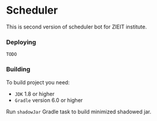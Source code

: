 # Scheduler

This is second version of scheduler bot for ZIEIT institute.

### Deploying

`TODO`

### Building

To build project you need:
- `JDK` 1.8 or higher
- `Gradle` version 6.0 or higher

Run `shadowJar` Gradle task to build minimized shadowed jar.